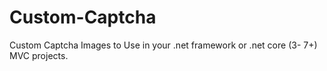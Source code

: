 # Custom-Captcha
Custom Captcha Images to Use in your .net framework or .net core (3- 7+) MVC projects.
